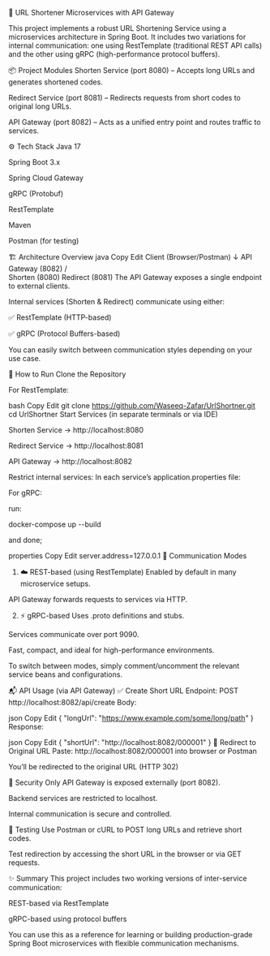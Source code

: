 🔗 URL Shortener Microservices with API Gateway

This project implements a robust URL Shortening Service using a microservices architecture in Spring Boot. It includes two variations for internal communication: one using RestTemplate (traditional REST API calls) and the other using gRPC (high-performance protocol buffers).

📦 Project Modules
Shorten Service (port 8080) – Accepts long URLs and generates shortened codes.

Redirect Service (port 8081) – Redirects requests from short codes to original long URLs.

API Gateway (port 8082) – Acts as a unified entry point and routes traffic to services.

⚙️ Tech Stack
Java 17

Spring Boot 3.x

Spring Cloud Gateway

gRPC (Protobuf)

RestTemplate

Maven

Postman (for testing)

🏗️ Architecture Overview
java
Copy
Edit
Client (Browser/Postman)
        ↓
   API Gateway (8082)
    /            \
Shorten (8080)   Redirect (8081)
The API Gateway exposes a single endpoint to external clients.

Internal services (Shorten & Redirect) communicate using either:

✅ RestTemplate (HTTP-based)

✅ gRPC (Protocol Buffers-based)

You can easily switch between communication styles depending on your use case.

🚀 How to Run
Clone the Repository



For RestTemplate:

bash
Copy
Edit
git clone https://github.com/Waseeq-Zafar/UrlShortner.git
cd UrlShortner
Start Services (in separate terminals or via IDE)

Shorten Service → http://localhost:8080

Redirect Service → http://localhost:8081

API Gateway → http://localhost:8082

Restrict internal services:
In each service’s application.properties file:



For gRPC:

run:

docker-compose up --build 

and done;




properties
Copy
Edit
server.address=127.0.0.1
🔄 Communication Modes
1. ☁️ REST-based (using RestTemplate)
Enabled by default in many microservice setups.

API Gateway forwards requests to services via HTTP.



2. ⚡ gRPC-based
Uses .proto definitions and stubs.

Services communicate over port 9090.

Fast, compact, and ideal for high-performance environments.

To switch between modes, simply comment/uncomment the relevant service beans and configurations.

📬 API Usage (via API Gateway)
✅ Create Short URL
Endpoint: POST http://localhost:8082/api/create
Body:

json
Copy
Edit
{
  "longUrl": "https://www.example.com/some/long/path"
}
Response:

json
Copy
Edit
{
  "shortUrl": "http://localhost:8082/000001"
}
🔁 Redirect to Original URL
Paste: http://localhost:8082/000001 into browser or Postman

You’ll be redirected to the original URL (HTTP 302)

🔐 Security
Only API Gateway is exposed externally (port 8082).

Backend services are restricted to localhost.

Internal communication is secure and controlled.

🧪 Testing
Use Postman or cURL to POST long URLs and retrieve short codes.

Test redirection by accessing the short URL in the browser or via GET requests.

✨ Summary
This project includes two working versions of inter-service communication:

REST-based via RestTemplate

gRPC-based using protocol buffers

You can use this as a reference for learning or building production-grade Spring Boot microservices with flexible communication mechanisms.

